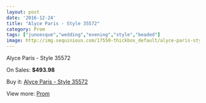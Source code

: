 ```yaml
---
layout: post
date: '2016-12-24'
title: "Alyce Paris - Style 35572"
category: Prom
tags: ["junoesque","wedding","evening","style","beaded"]
image: http://img.sequinious.com/17550-thickbox_default/alyce-paris-style-35572.jpg
---
```

Alyce Paris - Style 35572

On Sales: **$493.98**
<a href="https://www.sequinious.com/prom/8270-alyce-paris-style-35572.html"><amp-img layout="responsive" width="600" height="600" src="//img.sequinious.com/17550-thickbox_default/alyce-paris-style-35572.jpg" alt="Alyce Paris - Style 35572 0" /></a>
<a href="https://www.sequinious.com/prom/8270-alyce-paris-style-35572.html"><amp-img layout="responsive" width="600" height="600" src="//img.sequinious.com/17551-thickbox_default/alyce-paris-style-35572.jpg" alt="Alyce Paris - Style 35572 1" /></a>
<a href="https://www.sequinious.com/prom/8270-alyce-paris-style-35572.html"><amp-img layout="responsive" width="600" height="600" src="//img.sequinious.com/17552-thickbox_default/alyce-paris-style-35572.jpg" alt="Alyce Paris - Style 35572 2" /></a>

Buy it: [Alyce Paris - Style 35572](https://www.sequinious.com/prom/8270-alyce-paris-style-35572.html "Alyce Paris - Style 35572")

View more: [Prom](https://www.sequinious.com/7-prom "Prom")